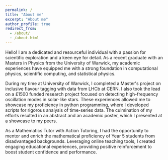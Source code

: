 ```yaml
---
permalink: /
title: "About me"
excerpt: "About me"
author_profile: true
redirect_from: 
  - /about/
  - /about.html
---
```


Hello! I am a dedicated and resourceful individual with a passion for
scientific exploration and a keen eye for detail. As a recent graduate with an
Masters in Physics from the University of Warwick, my academic experiences have
equipped me with a strong foundation in computational physics, scientific
computing, and statistical physics.

During my time at University of Warwick, I completed a Master's project on
inclusive flavour tagging with data from LHCb at CERN. I also took the lead on
a £1500 funded research project focused on detecting high-frequency oscillation
modes in solar-like stars. These experiences allowed me to showcase my
proficiency in python programming, where I developed scripts for rigorous
analysis of time-series data. The culmination of my efforts resulted in an
abstract and an academic poster, which I presented at a showcase to my peers.

As a Mathematics Tutor with Action Tutoring, I had the opportunity to mentor
and enrich the mathematical proficiency of Year 5 students from disadvantaged
backgrounds. Leveraging online teaching tools, I created engaging educational
experiences, providing positive reinforcement to boost student confidence and
performance.

